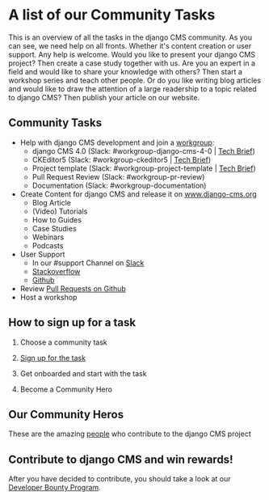 # A list of our Community Tasks

This is an overview of all the tasks in the django CMS community. As you can see, we need help on all fronts. Whether it's content creation or user support. Any help is welcome. Would you like to present your django CMS project? Then create a case study together with us. Are you an expert in a field and would like to share your knowledge with others? Then start a workshop series and teach other people. Or do you like writing blog articles and would like to draw the attention of a large readership to a topic related to django CMS? Then publish your article on our website. 

## Community Tasks 

- Help with django CMS development and join a [workgroup](https://github.com/django-cms/django-cms-mgmt/blob/master/work%20contribution/work%20groups.md):
  - django CMS 4.0 (Slack: #workgroup-django-cms-4-0 | [Tech Brief](https://hackmd.io/5Sj6X5XhTJOmZgNj8e_KCw))
  - CKEditor5 (Slack: #workgroup-ckeditor5 | [Tech Brief](https://hackmd.io/@django-cms/workgroup-ckeditor5))
  - Project template (Slack: #workgroup-project-template | [Tech Brief](https://hackmd.io/@django-cms/workgroup-project-template))
  - Pull Request Review (Slack: #workgroup-pr-review) 
  - Documentation (Slack: #workgroup-documentation)
- Create Content for django CMS and release it on www.django-cms.org
  - Blog Article 
  - (Video) Tutorials
  - How to Guides 
  - Case Studies 
  - Webinars
  - Podcasts
- User Support
  - In our #support Channel on [Slack](www.django-cms.org/slack)
  - [Stackoverflow ](https://stackoverflow.com/questions/tagged/django-cms)
  - [Github](https://github.com/django-cms/django-cms) 
- Review [Pull Requests on Github](https://github.com/django-cms/django-cms/pulls)  
- Host a workshop 

## How to sign up for a task

1. Choose a community task 

2. [Sign up for the task](https://www.django-cms.org/en/sign-up-work-contribution/) 

3. Get onboarded and start with the task

4. Become a Community Hero

## Our Community Heros

These are the amazing [people](https://github.com/django-cms/django-cms-mgmt/blob/master/community%20heros/list%20of%20community%20heros.md) who contribute to the django CMS project


## Contribute to django CMS and win rewards!

After you have decided to contribute, you should take a look at our [Developer Bounty Program](https://www.django-cms.org/en/bounty-program/). 

